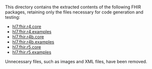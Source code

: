This directory contains the extracted contents of the following FHIR packages, retaining only the
files necessary for code generation and testing:

- [hl7.fhir.r4.core](https://simplifier.net/packages/hl7.fhir.r4.core)
- [hl7.fhir.r4.examples](https://simplifier.net/packages/hl7.fhir.r4.examples)
- [hl7.fhir.r4b.core](https://simplifier.net/packages/hl7.fhir.r4b.core)
- [hl7.fhir.r4b.examples](https://simplifier.net/packages/hl7.fhir.r4b.examples)
- [hl7.fhir.r5.core](https://simplifier.net/packages/hl7.fhir.r5.core)
- [hl7.fhir.r5.examples](https://simplifier.net/packages/hl7.fhir.r5.examples)

Unnecessary files, such as images and XML files, have been removed.
